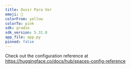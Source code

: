 ```yaml
---
title: Ouvir Para Ver
emoji: 🦀
colorFrom: yellow
colorTo: pink
sdk: gradio
sdk_version: 5.31.0
app_file: app.py
pinned: false
---
```


Check out the configuration reference at https://huggingface.co/docs/hub/spaces-config-reference
